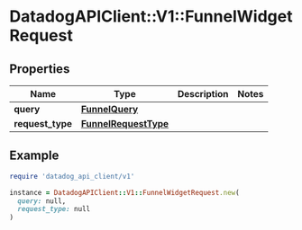 # DatadogAPIClient::V1::FunnelWidgetRequest

## Properties

| Name             | Type                                          | Description | Notes |
| ---------------- | --------------------------------------------- | ----------- | ----- |
| **query**        | [**FunnelQuery**](FunnelQuery.md)             |             |       |
| **request_type** | [**FunnelRequestType**](FunnelRequestType.md) |             |       |

## Example

```ruby
require 'datadog_api_client/v1'

instance = DatadogAPIClient::V1::FunnelWidgetRequest.new(
  query: null,
  request_type: null
)
```
